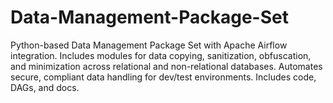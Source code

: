 # Data-Management-Package-Set
Python-based Data Management Package Set with Apache Airflow integration. Includes modules for data copying, sanitization, obfuscation, and minimization across relational and non-relational databases. Automates secure, compliant data handling for dev/test environments. Includes code, DAGs, and docs.
